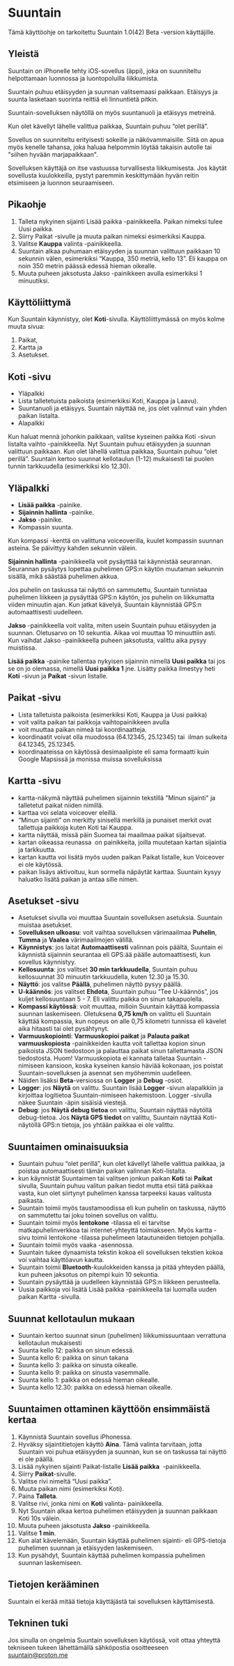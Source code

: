 # Suuntain
Tämä käyttöohje on tarkoitettu Suuntain 1.0(42) Beta -version käyttäjille.

## Yleistä
Suuntain on iPhonelle tehty iOS-sovellus (äppi), joka on suunniteltu helpottamaan luonnossa ja luontopoluilla liikkumista. 

Suuntain puhuu etäisyyden ja suunnan valitsemaasi paikkaan. Etäisyys ja suunta lasketaan suorinta reittiä eli linnuntietä pitkin.

Suuntain-sovelluksen näytöllä on myös suuntanuoli ja etäisyys metreinä.

Kun olet kävellyt lähelle valittua paikkaa, Suuntain puhuu “olet perillä”.

Sovellus on suunniteltu erityisesti sokeille ja näkövammaisille. Siitä on apua myös kenelle tahansa, joka haluaa helpommin löytää takaisin autolle tai "siihen hyvään marjapaikkaan". 

Sovelluksen käyttäjä on itse vastuussa turvallisesta liikkumisesta. Jos käytät sovellusta kuulokkeilla, pystyt paremmin keskittymään hyvän reitin etsimiseen ja luonnon seuraamiseen.

## Pikaohje
1) Talleta nykyinen sijainti Lisää paikka -painikkeella. Paikan nimeksi tulee Uusi paikka.
2) Siirry Paikat -sivulle ja muuta paikan nimeksi esimerkiksi Kauppa.
3) Valitse **Kauppa** valinta -painikkeella.
4) Suuntain alkaa puhumaan etäisyyden ja suunnan valittuun paikkaan 10 sekunnin välen, esimerkiksi “Kauppa, 350 metriä, kello 13”. Eli kauppa on noin 350 metrin päässä edessä hieman oikealle.
5) Muuta puheen jaksotusta Jakso -painikkeen avulla esimerkiksi 1 minuutiksi.

## Käyttöliittymä
Kun Suuntain käynnistyy, olet **Koti**-sivulla.
Käyttöliittymässä on myös kolme muuta sivua:
1) Paikat, 
2) Kartta ja 
3) Asetukset.

## **Koti** -sivu
- Yläpalkki
- Lista talletetuista paikoista (esimerkiksi Koti, Kauppa ja Laavu).
- Suuntanuoli ja etäisyys. Suuntain näyttää ne, jos olet valinnut vain yhden paikan listalta.
- Alapalkki

Kun haluat mennä johonkin paikkaan, valitse kyseinen paikka Koti -sivun listalta vaihto -painikkeella.
Nyt Suuntain puhuu etäisyyden ja suunnan valittuun paikkaan.
Kun olet lähellä valittua paikkaa, Suuntain puhuu “olet perillä”.
Suuntain kertoo suunnat kellotaulun (1-12) mukaisesti tai puolen tunnin tarkkuudella (esimerkiksi klo 12.30).

## **Yläpalkki**
- **Lisää paikka** -painike.
- **Sijainnin hallinta** -painike.
- **Jakso** -painike.
- Kompassin suunta.

Kun kompassi -kenttä on valittuna voiceoverilla, kuulet kompassin suunnan asteina. Se päivittyy kahden sekunnin välein.

**Sijainnin hallinta** -painikkeella voit pysäyttää tai käynnistää seurannan. Seurannan pysäytys lopettaa puhelimen GPS:n käytön muutaman sekunnin sisällä, mikä säästää puhelimen akkua. 

Jos puhelin on taskussa tai näyttö on sammutettu, Suuntain tunnistaa puhelimen liikkeen ja pysäyttää GPS:n käytön, jos puhelin on liikkumatta viiden minuutin ajan. Kun jatkat kävelyä, Suuntain käynnistää GPS:n automaattisesti uudelleen.

**Jakso** -painikkeella voit valita, miten usein Suuntain puhuu etäisyyden ja suunnan.
Oletusarvo on 10 sekuntia. Aikaa voi muuttaa 10 minuuttiin asti. 
Kun vaihdat Jakso -painikkeella puheen jaksotusta, valittu aika pysyy muistissa.

**Lisää paikka** -painike tallentaa nykyisen sijainnin nimellä **Uusi paikka** tai jos se on jo olemassa, nimellä **Uusi paikka 1** jne. Lisätty paikka ilmestyy heti **Koti** -sivun ja **Paikat** -sivun listalle. 

## **Paikat** -sivu
- Lista talletuista paikoista (esimerkiksi Koti, Kauppa ja Uusi paikka)
- voit valita paikan tai paikkoja vaihtopainikkeen avulla
- voit muuttaa paikan nimeä tai koordinaatteja. 
- koordinaatit voivat olla muodossa (64.12345, 25.12345) tai  ilman sulkeita 64.12345, 25.12345.
- koordinaateissa on käytössä desimaalipiste eli sama formaatti kuin Google Mapsissä ja monissa muissa sovelluksissa

## **Kartta** -sivu
- kartta-näkymä näyttää puhelimen sijainnin tekstillä "Minun sijainti" ja talletetut paikat niiden nimillä.
- karttaa voi selata voiceover eleillä.
- “Minun sijainti” on merkitty sinisellä merkillä ja punaiset merkit ovat tallettuja paikkoja kuten Koti tai Kauppa.
- kartta näyttää, missä päin Suomea tai maailmaa paikat sijaitsevat.
- kartan oikeassa reunassa  on painikkeita, joilla muutetaan kartan sijaintia ja tarkkuutta.
- kartan kautta voi lisätä myös uuden paikan Paikat listalle, kun Voiceover ei ole käytössä. 
- paikan lisäys aktivoituu, kun sormella näpäytät karttaa. Suuntain kysyy haluatko lisätä paikan ja antaa sille nimen.

## **Asetukset** -sivu
- Asetukset sivulla voi muuttaa Suuntain sovelluksen asetuksia. Suuntain muistaa asetukset.
- S**ovelluksen ulkoasu**: voit vaihtaa sovelluksen värimaailmaa **Puhelin**, **Tumma** ja **Vaalea** värimaailmojen välillä.
- **Käynnistys**: jos laitat **Automaattisesti** valinnan pois päältä, Suuntain ei käynnistä sijainnin seurantaa eli GPS:ää päälle automaattisesti, kun sovellus käynnistyy.
- **Kellosuunta**: jos valitset **30 min tarkkuudella**, Suuntain puhuu kellosuunnat 30 minuutin tarkkuudella, kuten 12.30 ja 15.30.
- **Näyttö**: jos valitse **Päällä**, puhelimen näyttö pysyy päällä.
- **U-käännös**: jos valitset **Ehdota**, Suuntain puhuu “Tee U-käännös”, jos kuljet kellosuuntaan 5 - 7. Eli valittu paikka on sinun takapuolella.
- **Kompassi käytössä**: voit muuttaa, milloin Suuntain käyttää kompassia suunnan laskemiseen. Oletuksena **0,75 km/h** on valittu eli Suuntain käyttää kompassia, kun nopeus on alle 0,75 kilometri tunnissa eli kävelet aika hitaasti tai olet pysähtynyt.
- **Varmuuskopiointi**: **Varmuuskopioi paikat** ja **Palauta paikat varmuuskopiosta** -painikkeiden kautta voit tallettaa kopion sinun paikoista JSON tiedostoon ja palauttaa paikat sinun tallettamasta JSON tiedostosta. Huom! Varmuuskopiota ei kannata talletaa Suuntain -nimiseen kansioon, koska kyseinen kansio häviää kokonaan, jos poistat Suuntain-sovelluksen ja asennat sen myöhemmin uudelleen.
- Näiden lisäksi **Beta**-versiossa on **Logger** ja **Debug** -osiot.
- **Logger**: jos **Näytä** on valittu. Suuntain lisää **Logger** -sivun alapalkkiin ja kirjoittaa logitietoa Suuntain-nimiseen hakemistoon. Logger -sivulla näkee Suuntain -äpin sisäisiä viestejä.
- **Debug**: jos **Näytä debug tietoa** on valittu, Suuntain näyttää näytöllä debug-tietoa. Jos **Näytä GPS tiedot** on valittu, Suuntain näyttää Koti-näytöllä GPS:n tietoja, jos yhtään paikkaa ei ole valittu.

## **Suuntaimen ominaisuuksia**
- Suuntain puhuu “olet perillä”, kun olet kävellyt lähelle valittua paikkaa, ja poistaa automaattisesti tämän paikan valinnan Koti-listalta.
- kun käynnistät Suuntaimen tai valitsen jonkun paikan **Koti** tai **Paikat** sivulla, Suuntain puhuu valitun paikan tiedot mutta etsii tätä paikkaa vasta, kun olet siirtynyt puhelimen kanssa tarpeeksi kauas valitusta paikasta. 
- Suuntain toimii myös taustamoodissa eli kun puhelin on taskussa, näyttö on sammutettu tai joku toinen sovellus on valittu.
- Suuntain toimii myös **lentokone** -tilassa eli ei tarvitse matkapuhelinverkkoa tai internet-yhteyttä toimiakseen. Myös kartta -sivu toimii lentokone -tilassa puhelimeen latautuneiden tietojen pohjalla.
- Suuntain toimii myös vaaka -asennossa.
- Suuntain tukee dynaamista tekstin kokoa eli sovelluksen tekstien kokoa voi vaihtaa käyttöavun kautta.
- Suuntain toimii **Bluetooth**-kuulokkeiden kanssa ja pitää yhteyden päällä, kun puheen jaksotus on pitempi kuin 10 sekuntia.
- Suuntain pysäyttää ja uudelleen käynnistää GPS:n liikkeen perusteella.
- Uusia paikkoja voi lisätä Lisää paikka -painikkeella tai luomalla uuden paikan Kartta -sivulla.

## Suunnat kellotaulun mukaan
- Suuntain kertoo suunnat sinun (puhelimen) liikkumissuuntaan verrattuna kellotaulun mukaisesti
- Suunta kello 12: paikka on sinun edessä.
- Suunta kello 6: paikka on sinun takana
- Suunta kello 3: paikka on sinusta oikealle.
- Suunta kello 9: paikka on sinusta vasemmalle.
- Suunta kello 1: paikka on edessä hieman oikealle.
- Suunta kello 12.30: paikka on edessä hieman oikealle. 

## Suuntaimen ottaminen käyttöön ensimmäistä kertaa
1) Käynnistä Suuntain sovellus iPhonessa.
2) Hyväksy sijaintitietojen käyttö **Aina**. Tämä valinta tarvitaan, jotta Suuntain voi puhua etäisyyden ja suunnan, kun se on taskussa tai näyttö ei ole päällä.
3) Lisää nykyinen sijainti Paikat-listalle **Lisää paikka**  -painikkeella. 
4) Siirry **Paikat**-sivulle.
5) Valitse rivi nimeltä “Uusi paikka”.
6) Muuta paikan nimi (esimerkiksi Koti).
7) Paina **Talleta**.
8) Valitse rivi, jonka nimi on **Koti** valinta- painikkeella.
9) Nyt Suuntain alkaa kertoa puhelimen etäisyyden ja suunnan paikkaan Koti 10s välein.
10) Muuta puheen jaksotusta **Jakso** -painikkeella.
11) Valitse **1 min**.
12) Kun alat kävelemään, Suuntain käyttää puhelimen sijainti- eli GPS-tietoja puhelimen suunnan ja etäisyyden laskemiseen.
13) Kun pysähdyt, Suuntain käyttää puhelimen kompassia puhelimen suunnan laskemiseen. 

## Tietojen kerääminen

Suuntain ei kerää mitää tietoja käyttäjästä tai sovelluksen käyttämisestä.

## Tekninen tuki
Jos sinulla on ongelmia Suuntain sovelluksen käytössä, voit ottaa yhteyttä tekniseen tukeen lähettämällä sähköpostia osoitteeseen suuntain@proton.me